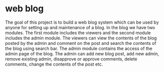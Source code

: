 # web blog
The goal of this project is to build a web blog system which can be used by anyone for setting up and maintenance of a blog.
In the blog we have two modules. The first module includes the viewers and the second module includes the admin module. The viewers can view the contents of the blog posted by the admin and comment on the post and search the contents of the blog using search bar. The admin module contains the access of the admin page of the blog. The admin can add new blog post, add new admin, remove existing admin, disapprove or approve comments, delete comments, change the contents of the post etc.
